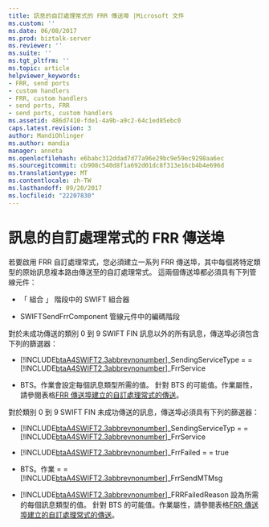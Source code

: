 ```yaml
---
title: 訊息的自訂處理常式的 FRR 傳送埠 |Microsoft 文件
ms.custom: ''
ms.date: 06/08/2017
ms.prod: biztalk-server
ms.reviewer: ''
ms.suite: ''
ms.tgt_pltfrm: ''
ms.topic: article
helpviewer_keywords:
- FRR, send ports
- custom handlers
- FRR, custom handlers
- send ports, FRR
- send ports, custom handlers
ms.assetid: 486d7410-fde1-4a9b-a9c2-64c1ed85ebc0
caps.latest.revision: 3
author: MandiOhlinger
ms.author: mandia
manager: anneta
ms.openlocfilehash: e6babc312ddad7d77a96e29bc9e59ec9298aa6ec
ms.sourcegitcommit: cb908c540d8f1a692d01dc8f313e16cb4b4e696d
ms.translationtype: MT
ms.contentlocale: zh-TW
ms.lasthandoff: 09/20/2017
ms.locfileid: "22207830"
---
```

# <a name="frr-send-ports-for-messages-to-the-custom-handlers"></a>訊息的自訂處理常式的 FRR 傳送埠
若要啟用 FRR 自訂處理常式，您必須建立一系列 FRR 傳送埠，其中每個將特定類型的原始訊息複本路由傳送至的自訂處理常式。 這兩個傳送埠都必須具有下列管線元件：  
  
-   「 組合 」 階段中的 SWIFT 組合器  
  
-   SWIFTSendFrrComponent 管線元件中的編碼階段  
  
 對於未成功傳送的類別 0 到 9 SWIFT FIN 訊息以外的所有訊息，傳送埠必須包含下列的篩選器：  
  
-   [!INCLUDE[btaA4SWIFT2.3abbrevnonumber](../../includes/btaa4swift2-3abbrevnonumber-md.md)]_SendingServiceType = = [!INCLUDE[btaA4SWIFT2.3abbrevnonumber](../../includes/btaa4swift2-3abbrevnonumber-md.md)]_FrrService  
  
-   BTS。作業會設定每個訊息類型所需的值。 針對 BTS 的可能值。作業屬性，請參閱表格[FRR 傳送埠建立的自訂處理常式的傳送](../../adapters-and-accelerators/accelerator-swift/creating-the-frr-send-ports-for-sending-to-the-custom-handlers.md)。  
  
 對於類別 0 到 9 SWIFT FIN 未成功傳送的訊息，傳送埠必須具有下列的篩選器：  
  
-   [!INCLUDE[btaA4SWIFT2.3abbrevnonumber](../../includes/btaa4swift2-3abbrevnonumber-md.md)]_SendingServiceTyp = =[!INCLUDE[btaA4SWIFT2.3abbrevnonumber](../../includes/btaa4swift2-3abbrevnonumber-md.md)]_FrrService  
  
-   [!INCLUDE[btaA4SWIFT2.3abbrevnonumber](../../includes/btaa4swift2-3abbrevnonumber-md.md)]_FrrFailed = = true  
  
-   BTS。作業 = =[!INCLUDE[btaA4SWIFT2.3abbrevnonumber](../../includes/btaa4swift2-3abbrevnonumber-md.md)]_FrrSendMTMsg  
  
-   [!INCLUDE[btaA4SWIFT2.3abbrevnonumber](../../includes/btaa4swift2-3abbrevnonumber-md.md)]_FRRFailedReason 設為所需的每個訊息類型的值。 針對 BTS 的可能值。作業屬性，請參閱表格[FRR 傳送埠建立的自訂處理常式的傳送](../../adapters-and-accelerators/accelerator-swift/creating-the-frr-send-ports-for-sending-to-the-custom-handlers.md)。